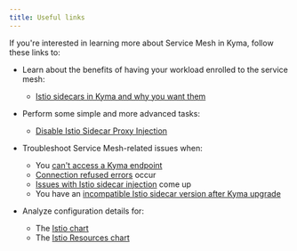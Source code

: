```yaml
---
title: Useful links
---
```


If you're interested in learning more about Service Mesh in Kyma, follow these links to:

- Learn about the benefits of having your workload enrolled to the service mesh:
 
  - [Istio sidecars in Kyma and why you want them](./smsh-03-istio-sidecars-in-kyma.md)

- Perform some simple and more advanced tasks:

  - [Disable Istio Sidecar Proxy Injection](../../../04-operation-guides/operations/smsh-01-istio-disable-sidecar-injection.md)

- Troubleshoot Service Mesh-related issues when:

  - You [can't access a Kyma endpoint](../../../04-operation-guides/troubleshooting/service-mesh/smsh-01-503-no-access.md)
  - [Connection refused errors](../../../04-operation-guides/troubleshooting/service-mesh/smsh-02-connection-refused.md) occur
  - [Issues with Istio sidecar injection](../../../04-operation-guides/troubleshooting/service-mesh/smsh-03-istio-no-sidecar.md) come up
  - You have an [incompatible Istio sidecar version after Kyma upgrade](../../../04-operation-guides/troubleshooting/service-mesh/smsh-04-istio-sidecar-version.md)

- Analyze configuration details for:

   - The [Istio chart](../../../05-technical-reference/00-configuration-parameters/smsh-01-istio-chart.md)
   - The [Istio Resources chart](../../../05-technical-reference/00-configuration-parameters/smsh-02-istio-resources-chart.md)

